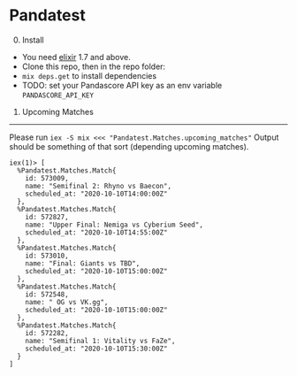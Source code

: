 # Pandatest

0. Install

- You need [elixir](https://elixir-lang.org/install.html) 1.7 and above.
- Clone this repo, then in the repo folder:
- `mix deps.get` to install dependencies
- TODO: set your Pandascore API key as an env variable `PANDASCORE_API_KEY`

1. Upcoming Matches

---

Please run `iex -S mix <<< "Pandatest.Matches.upcoming_matches"`
Output should be something of that sort (depending upcoming matches).

```
iex(1)> [
  %Pandatest.Matches.Match{
    id: 573009,
    name: "Semifinal 2: Rhyno vs Baecon",
    scheduled_at: "2020-10-10T14:00:00Z"
  },
  %Pandatest.Matches.Match{
    id: 572827,
    name: "Upper Final: Nemiga vs Cyberium Seed",
    scheduled_at: "2020-10-10T14:55:00Z"
  },
  %Pandatest.Matches.Match{
    id: 573010,
    name: "Final: Giants vs TBD",
    scheduled_at: "2020-10-10T15:00:00Z"
  },
  %Pandatest.Matches.Match{
    id: 572548,
    name: " OG vs VK.gg",
    scheduled_at: "2020-10-10T15:00:00Z"
  },
  %Pandatest.Matches.Match{
    id: 572282,
    name: "Semifinal 1: Vitality vs FaZe",
    scheduled_at: "2020-10-10T15:30:00Z"
  }
]
```
